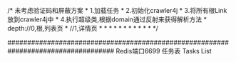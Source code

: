  /*   未考虑验证码和屏蔽方案
        * 1.加载任务
        * 2.初始化crawler4j
        * 3.将所有根Link放到crawler4j中
        * 4.执行超级类,根据domain通过反射来获得解析方法
        *   depth://0,根,列表页
        *          //1,详情页
        *
        *
        *
        *
        *
        *
        *
        *
        *
        *
        * */







###################################################################################
Redis端口6699
任务表 Tasks     List<Task>